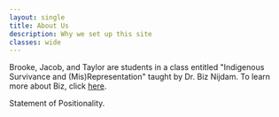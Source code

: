 ```yaml
---
layout: single
title: About Us
description: Why we set up this site
classes: wide
---
```


Brooke, Jacob, and Taylor are students in a class entitled "Indigenous Survivance and (Mis)Representation" taught by Dr. Biz Nijdam. To learn more about Biz, click [here](https://cenes.ubc.ca/profile/biz-nijdam/).

Statement of Positionality. 


